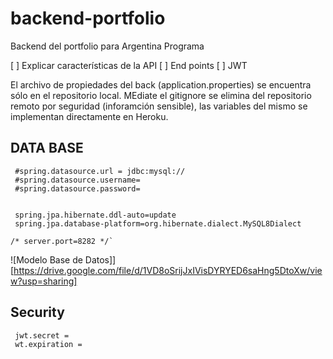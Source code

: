# backend-portfolio
Backend del portfolio para Argentina Programa

[ ] Explicar características de la API
[ ] End points
[ ] JWT

El archivo de propiedades del back (application.properties) se encuentra sólo en el repositorio local. MEdiate el gitignore se elimina del repositorio remoto por seguridad (inforamción sensible), las variables del mismo se implementan directamente en Heroku.

## DATA BASE
~~~
 #spring.datasource.url = jdbc:mysql://
 #spring.datasource.username=
 #spring.datasource.password=


 spring.jpa.hibernate.ddl-auto=update
 spring.jpa.database-platform=org.hibernate.dialect.MySQL8Dialect

/* server.port=8282 */`
~~~

![Modelo Base de Datos]][https://drive.google.com/file/d/1VD8oSrijJxIVisDYRYED6saHng5DtoXw/view?usp=sharing]


## Security
~~~
 jwt.secret = 
 wt.expiration = 
~~~


